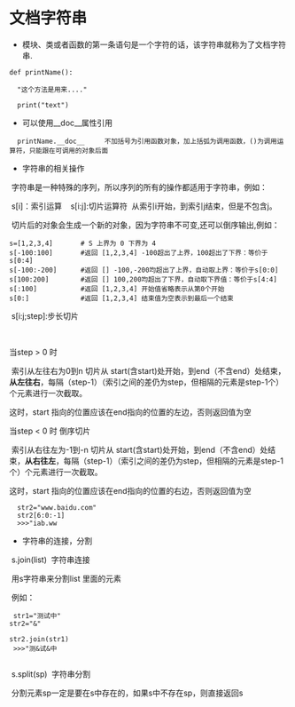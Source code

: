 # 文档字符串

* 模块、类或者函数的第一条语句是一个字符的话，该字符串就称为了文档字符串.
```
def printName():

  "这个方法是用来...."
  
  print("text")

```
* 可以使用__doc__属性引用
```
  printName.__doc__     不加括号为引用函数对象，加上括弧为调用函数，()为调用运算符，只能跟在可调用的对象后面
```
* 字符串的相关操作
  
  字符串是一种特殊的序列，所以序列的所有的操作都适用于字符串，例如：
  
  s[i]：索引运算
  
  s[i:j]:切片运算符  从索引i开始，到索引j结束，但是不包含j。
  
  切片后的对象会生成一个新的对象，因为字符串不可变,还可以倒序输出,例如：
  
```
s=[1,2,3,4]       # S 上界为 0 下界为 4
s[-100:100]       #返回 [1,2,3,4] -100超出了上界，100超出了下界：等价于 s[0:4]
s[-100:-200]      #返回 [] -100,-200均超出了上界，自动取上界：等价于s[0:0]
s[100:200]        #返回 [] 100,200均超出了下界，自动取下界值：等价于s[4:4]
s[:100]           #返回 [1,2,3,4] 开始值省略表示从第0个开始
s[0:]             #返回 [1,2,3,4] 结束值为空表示到最后一个结束
``` 
  s[i:j;step]:步长切片
  
  
  

  当step > 0 时
  
  索引从左往右为0到n
  切片从 start(含start)处开始，到end（不含end）处结束，**从左往右**，每隔（step-1）（索引之间的差仍为step，但相隔的元素是step-1个）个元素进行一次截取。

  这时，start 指向的位置应该在end指向的位置的左边，否则返回值为空

  当step < 0 时 倒序切片
  
  索引从右往左为-1到-n
  切片从 start(含start)处开始，到end（不含end）处结束，**从右往左**，每隔（step-1）（索引之间的差仍为step，但相隔的元素是step-1个）个元素进行一次截取。

  这时，start 指向的位置应该在end指向的位置的右边，否则返回值为空
  
```
  str2="www.baidu.com"
  str2[6:0:-1]
  >>>"iab.ww
```

* 字符串的连接，分割

  s.join(list)  字符串连接
  
  用s字符串来分割list 里面的元素
  
  例如：
  
  ```
  str1="测试中"
  str2="&"
  
  str2.join(str1)
  >>>"测&试&中
  
  ```
  s.split(sp)  字符串分割
  
  分割元素sp一定是要在s中存在的，如果s中不存在sp，则直接返回s
